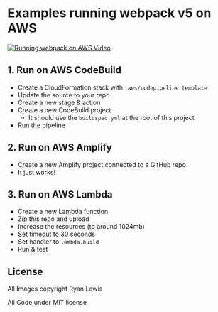 # Examples running webpack v5 on AWS

[![Running webpack on AWS Video](https://img.youtube.com/vi/IG__c0FyLh4/0.jpg)](https://www.youtube.com/watch?v=IG__c0FyLh4)

## 1. Run on AWS CodeBuild

- Create a CloudFormation stack with `.aws/codepipeline.template`
- Update the source to your repo
- Create a new stage & action
- Create a new CodeBuild project
  - It should use the `buildspec.yml` at the root of this project
- Run the pipeline

## 2. Run on AWS Amplify

- Create a new Amplify project connected to a GitHub repo
- It just works!

## 3. Run on AWS Lambda

- Create a new Lambda function
- Zip this repo and upload
- Increase the resources (to around 1024mb)
- Set timeout to 30 seconds
- Set handler to `lambda.build`
- Run & test

## License

All Images copyright Ryan Lewis

All Code under MIT license


